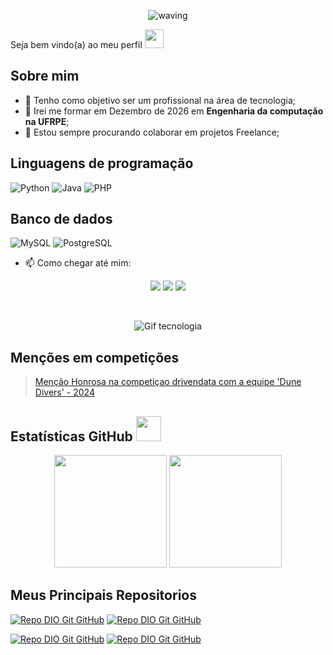 <div align="center">

![waving](https://capsule-render.vercel.app/api?type=waving&height=200&text=Erick%20Jonathan&fontAlign=50&fontAlignY=40&color=0:2e2e2e,100:3cb371F&animation=twinkling&fontColor=1e74ff)

</div>
  
Seja bem vindo(a) ao meu perfil <img src="https://c.tenor.com/Wx9IEmZZXSoAAAAi/hi.gif" width=30>


## Sobre mim

- 🎯 Tenho como objetivo ser um profissional na área de tecnologia;
- 🌱 Irei me formar em Dezembro de 2026 em **Engenharia da computação na UFRPE**;
- 👯 Estou sempre procurando colaborar em projetos Freelance;

## Linguagens de programação
![Python](https://img.shields.io/badge/python-3670A0?style=for-the-badge&logo=python&logoColor=ffdd54)
![Java](https://img.shields.io/badge/java-%23ED8B00.svg?style=for-the-badge&logo=openjdk&logoColor=white)
![PHP](https://img.shields.io/badge/php-FFF?style=for-the-badge&logo=php&logoColor=4F5B93)

## Banco de dados
![MySQL](https://img.shields.io/badge/MySQL-000?style=for-the-badge&logo=mysql&logoColor=015F8B)
![PostgreSQL](https://img.shields.io/badge/PostgreSQL-000?style=for-the-badge&logo=PostgreSQL&logoColor==015F8B)



- 📫 Como chegar até mim: 

<div align="center">

  <a href="https://github.com/erickjonatthan" target="_blank"><img src="https://img.shields.io/badge/Github-1e74ff?style=for-the-badge&logo=github&logoColor=white"></a>
  <a href="https://instagram.com/erickjonatthan"><img src="https://img.shields.io/badge/-Instagram-1e74ff?style=for-the-badge&logo=instagram&logoColor=white"></a>
  <a href="https://www.linkedin.com/in/ericksantos"><img src="https://img.shields.io/badge/-LinkedIn-1e74ff?style=for-the-badge&logo=linkedin&logoColor=white"></a> 
  
</div> 

<br />

<div align="center">

![Gif tecnologia](https://blog.vindi.com.br/wp-content/uploads/2018/02/qual-futuro-do-pagamento.gif)

</div>

## Menções em competições

> [Menção Honrosa na competiçao drivendata com a equipe 'Dune Divers' - 2024](https://www.drivendata.org/competitions/256/)

## Estatísticas GitHub <img src="https://github.githubassets.com/images/mona-loading-dark.gif" height=40>

<div align="center">

  <img src="https://github-readme-stats.vercel.app/api?username=erickjonatthan&bg_color=2e2e2e&title_color=d0cccc&text_color=1e74ff&icon_color=1e74ff&border_color=d0cccc" height="180em"/>
  <img src="https://github-readme-stats.vercel.app/api/top-langs/?username=erickjonatthan&hide=jupyter%20notebook&layout=compact&langs_count=7&bg_color=2e2e2e&title_color=d0cccc&text_color=1e74ff&icon_color=1e74ff&border_color=d0cccc" height="180em"/>

</div>

## Meus Principais Repositorios

[![Repo DIO Git GitHub](https://github-readme-stats.vercel.app/api/pin/?username=Erickjonatthan&repo=PaleBlueDot-DuneDivers&bg_color=000&border_color=30A3DC&show_icons=true&icon_color=30A3DC&title_color=1E74FF&text_color=FFF)](https://github.com/Erickjonatthan/PaleBlueDot-DuneDivers)
[![Repo DIO Git GitHub](https://github-readme-stats.vercel.app/api/pin/?username=Erickjonatthan&repo=lembrete_remedio_server&bg_color=000&border_color=30A3DC&show_icons=true&icon_color=30A3DC&title_color=1E74FF&text_color=FFF)](https://github.com/Erickjonatthan/lembrete_remedio_server)

[![Repo DIO Git GitHub](https://github-readme-stats.vercel.app/api/pin/?username=Erickjonatthan&repo=certification_nlw&bg_color=000&border_color=30A3DC&show_icons=true&icon_color=30A3DC&title_color=1E74FF&text_color=FFF)](https://github.com/Erickjonatthan/certification_nlw)
[![Repo DIO Git GitHub](https://github-readme-stats.vercel.app/api/pin/?username=Erickjonatthan&repo=Werewolf-Mystery&bg_color=000&border_color=30A3DC&show_icons=true&icon_color=30A3DC&title_color=1E74FF&text_color=FFF)](https://github.com/Erickjonatthan/Werewolf-Mystery)

